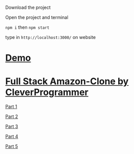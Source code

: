 
Download the project

Open the project and terminal

```npm i``` then ```npm start```

type in ```http://localhost:3000/``` on website

# [Demo](https://clone-8001b.web.app/)

# [Full Stack Amazon-Clone by CleverProgrammer](https://www.youtube.com/c/CleverProgrammer/videos)

[Part 1](https://www.youtube.com/watch?v=_Z6eRoagmz4)

[Part 2](https://www.youtube.com/watch?v=NkNmJxMe8PY)

[Part 3](https://www.youtube.com/watch?v=pxWe-nlOSY4&t=2670s)

[Part 4](https://www.youtube.com/watch?v=B6ay3jAZN5o)

[Part 5](https://www.youtube.com/watch?v=sB2b3ZYMQgg)
